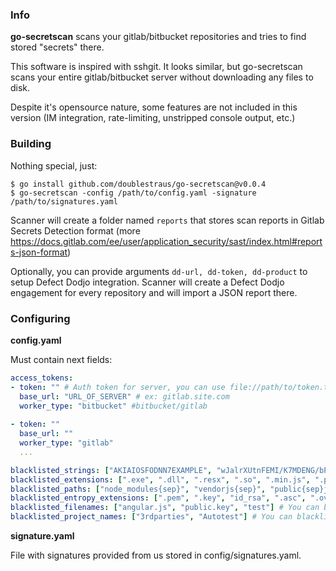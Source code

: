### Info
**go-secretscan** scans your gitlab/bitbucket repositories and tries to find stored "secrets" there.

This software is inspired with sshgit. It looks similar, but go-secretscan scans your entire gitlab/bitbucket server without downloading any files to disk.

Despite it's opensource nature, some features are not included in this version (IM integration, rate-limiting, unstripped console output, etc.)


### Building

Nothing special, just:
```shell
$ go install github.com/doublestraus/go-secretscan@v0.0.4
$ go-secretscan -config /path/to/config.yaml -signature /path/to/signatures.yaml
```
Scanner will create a folder named `reports` that stores scan reports in Gitlab Secrets Detection format (more https://docs.gitlab.com/ee/user/application_security/sast/index.html#reports-json-format)

Optionally, you can provide arguments `dd-url, dd-token, dd-product` to setup Defect Dodjo integration. Scanner will create a Defect Dodjo engagement for every repository and will import a JSON report there.


### Configuring

**config.yaml**

Must contain next fields:
```yaml
access_tokens:
- token: "" # Auth token for server, you can use file://path/to/token.txt form 
  base_url: "URL_OF_SERVER" # ex: gitlab.site.com
  worker_type: "bitbucket" #bitbucket/gitlab
  
- token: ""
  base_url: ""
  worker_type: "gitlab"
  ...

blacklisted_strings: ["AKIAIOSFODNN7EXAMPLE", "wJalrXUtnFEMI/K7MDENG/bPxRfiCYEXAMPLEKEY", "username:password", "sshpass -p $SSH_PASS"]
blacklisted_extensions: [".exe", ".dll", ".resx", ".so", ".min.js", ".pak", ".tar.xz", ".rar", ".gzip", ".jpg", ".iso", ".jpeg", ".png", ".gif", ".bmp", ".tiff", ".tif", ".psd", ".xcf", ".zip", ".tar.gz", ".ttf", ".lock", ".a"]
blacklisted_paths: ["node_modules{sep}", "vendorjs{sep}", "public{sep}js", "templates{sep}", "vendor{sep}bundle", "acme.sh{sep}", "boost{sep}", "jre{sep}lib", "vendor{sep}cache", "{sep}test{sep}", "{sep}tests{sep}", "example{sep}", "examples{sep}", ".vs{sep}"] # use {sep} for the OS' path seperator (i.e. / or \)
blacklisted_entropy_extensions: [".pem", ".key", "id_rsa", ".asc", ".ovpn", ".sqlite", ".sqlite3", ".log"] # You can blacklist file extensions
blacklisted_filenames: ["angular.js", "public.key", "test"] # You can blacklist filename 
blacklisted_project_names: ["3rdparties", "Autotest"] # You can blacklist path or concrete project name (path form)


```

**signature.yaml**

File with signatures provided from us stored in config/signatures.yaml.
